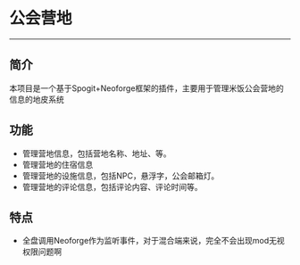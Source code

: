 # 公会营地

---

## 简介

本项目是一个基于Spogit+Neoforge框架的插件，主要用于管理米饭公会营地的信息的地皮系统

## 功能
- 管理营地信息，包括营地名称、地址、等。
- 管理营地的住宿信息
- 管理营地的设施信息，包括NPC，悬浮字，公会邮箱灯。
- 管理营地的评论信息，包括评论内容、评论时间等。

## 特点
- 全盘调用Neoforge作为监听事件，对于混合端来说，完全不会出现mod无视权限问题啊
